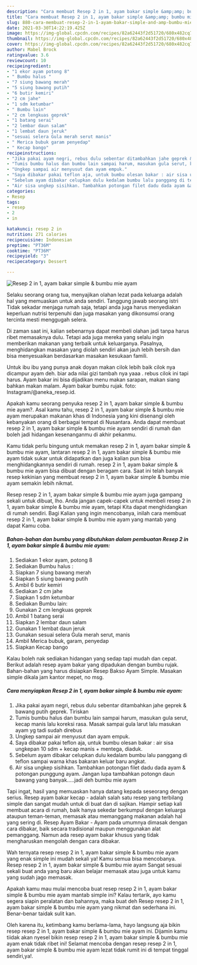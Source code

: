 ```yaml
---
description: "Cara membuat Resep 2 in 1, ayam bakar simple &amp;amp; bumbu mie ayam yang enak dan Mudah Dibuat"
title: "Cara membuat Resep 2 in 1, ayam bakar simple &amp;amp; bumbu mie ayam yang enak dan Mudah Dibuat"
slug: 880-cara-membuat-resep-2-in-1-ayam-bakar-simple-and-amp-bumbu-mie-ayam-yang-enak-dan-mudah-dibuat
date: 2021-03-30T14:22:19.425Z
image: https://img-global.cpcdn.com/recipes/82a62443f2d51720/680x482cq70/resep-2-in-1-ayam-bakar-simple-bumbu-mie-ayam-foto-resep-utama.jpg
thumbnail: https://img-global.cpcdn.com/recipes/82a62443f2d51720/680x482cq70/resep-2-in-1-ayam-bakar-simple-bumbu-mie-ayam-foto-resep-utama.jpg
cover: https://img-global.cpcdn.com/recipes/82a62443f2d51720/680x482cq70/resep-2-in-1-ayam-bakar-simple-bumbu-mie-ayam-foto-resep-utama.jpg
author: Mabel Brock
ratingvalue: 3.6
reviewcount: 10
recipeingredient:
- "1 ekor ayam potong 8"
- " Bumbu halus "
- "7 siung bawang merah"
- "5 siung bawang putih"
- "6 butir kemiri"
- "2 cm jahe"
- "1 sdm ketumbar"
- " Bumbu lain"
- "2 cm lengkuas geprek"
- "1 batang serai"
- "2 lembar daun salam"
- "1 lembat daun jeruk"
- "sesuai selera Gula merah serut manis"
- " Merica bubuk garam penyedap"
- " Kecap bango"
recipeinstructions:
- "Jika pakai ayam negri, rebus dulu sebentar ditambahkan jahe geprek &amp; bawang putih geprek. Tiriskan"
- "Tumis bumbu halus dan bumbu lain sampai harum, masukan gula serut, kecap manis lalu koreksi rasa. Masak sampai gula larut lalu masukan ayam yg tadi sudah direbus"
- "Ungkep sampai air menyusut dan ayam empuk."
- "Saya dibakar pakai teflon aja, untuk bumbu olesan bakar : air sisa ungkepan 10 sdm + kecap manis + mentega, diaduk."
- "Sebelum ayam dibakar celupkan dulu kedalam bumbu lalu panggang di teflon sampai warna khas bakaran keluar baru angkat."
- "Air sisa ungkep sisihkan. Tambahkan potongan filet dadu dada ayam &amp; potongan punggung ayam. Jangan lupa tambahkan potongn daun bawang yang banyak.....jadi deh bumbu mie ayam"
categories:
- Resep
tags:
- resep
- 2
- in

katakunci: resep 2 in 
nutrition: 271 calories
recipecuisine: Indonesian
preptime: "PT36M"
cooktime: "PT36M"
recipeyield: "3"
recipecategory: Dessert

---
```



![Resep 2 in 1, ayam bakar simple &amp; bumbu mie ayam](https://img-global.cpcdn.com/recipes/82a62443f2d51720/680x482cq70/resep-2-in-1-ayam-bakar-simple-bumbu-mie-ayam-foto-resep-utama.jpg)

Selaku seorang orang tua, menyajikan olahan lezat pada keluarga adalah hal yang memuaskan untuk anda sendiri. Tanggung jawab seorang istri Tidak sekadar menjaga rumah saja, tetapi anda juga harus menyediakan keperluan nutrisi terpenuhi dan juga masakan yang dikonsumsi orang tercinta mesti menggugah selera.

Di zaman  saat ini, kalian sebenarnya dapat membeli olahan jadi tanpa harus ribet memasaknya dulu. Tetapi ada juga mereka yang selalu ingin memberikan makanan yang terbaik untuk keluarganya. Pasalnya, menghidangkan masakan yang diolah sendiri akan jauh lebih bersih dan bisa menyesuaikan berdasarkan masakan kesukaan famili. 

Untuk ibu ibu yang punya anak doyan makan cilok lebih baik cilok nya dicampur ayam deh. biar ada nilai gizi tambah nya yaaa . rebus cilok ini tapi harus. Ayam bakar ini bisa dijadikan menu makan sarapan, makan siang bahkan makan malam. Ayam bakar bumbu rujak. foto: Instagram/@aneka_resep.id.

Apakah kamu seorang penyuka resep 2 in 1, ayam bakar simple &amp; bumbu mie ayam?. Asal kamu tahu, resep 2 in 1, ayam bakar simple &amp; bumbu mie ayam merupakan makanan khas di Indonesia yang kini disenangi oleh kebanyakan orang di berbagai tempat di Nusantara. Anda dapat membuat resep 2 in 1, ayam bakar simple &amp; bumbu mie ayam sendiri di rumah dan boleh jadi hidangan kesenanganmu di akhir pekanmu.

Kamu tidak perlu bingung untuk memakan resep 2 in 1, ayam bakar simple &amp; bumbu mie ayam, lantaran resep 2 in 1, ayam bakar simple &amp; bumbu mie ayam tidak sukar untuk didapatkan dan juga kalian pun bisa menghidangkannya sendiri di rumah. resep 2 in 1, ayam bakar simple &amp; bumbu mie ayam bisa dibuat dengan beragam cara. Saat ini telah banyak resep kekinian yang membuat resep 2 in 1, ayam bakar simple &amp; bumbu mie ayam semakin lebih nikmat.

Resep resep 2 in 1, ayam bakar simple &amp; bumbu mie ayam juga gampang sekali untuk dibuat, lho. Anda jangan capek-capek untuk membeli resep 2 in 1, ayam bakar simple &amp; bumbu mie ayam, tetapi Kita dapat menghidangkan di rumah sendiri. Bagi Kalian yang ingin mencobanya, inilah cara membuat resep 2 in 1, ayam bakar simple &amp; bumbu mie ayam yang mantab yang dapat Kamu coba.

<!--inarticleads1-->

##### Bahan-bahan dan bumbu yang dibutuhkan dalam pembuatan Resep 2 in 1, ayam bakar simple &amp; bumbu mie ayam:

1. Sediakan 1 ekor ayam, potong 8
1. Sediakan  Bumbu halus :
1. Siapkan 7 siung bawang merah
1. Siapkan 5 siung bawang putih
1. Ambil 6 butir kemiri
1. Sediakan 2 cm jahe
1. Siapkan 1 sdm ketumbar
1. Sediakan  Bumbu lain:
1. Gunakan 2 cm lengkuas geprek
1. Ambil 1 batang serai
1. Siapkan 2 lembar daun salam
1. Gunakan 1 lembat daun jeruk
1. Gunakan sesuai selera Gula merah serut, manis
1. Ambil  Merica bubuk, garam, penyedap
1. Siapkan  Kecap bango


Kalau boleh nak sediakan hidangan yang sedap tapi mudah dan cepat. Berikut adalah resep ayam bakar yang dipadukan dengan bumbu rujak. Bahan-bahan yang harus disiapkan  Resep Bakso Ayam Simple. Masakan simple dikala jam kantor mepet, no msg. 

<!--inarticleads2-->

##### Cara menyiapkan Resep 2 in 1, ayam bakar simple &amp; bumbu mie ayam:

1. Jika pakai ayam negri, rebus dulu sebentar ditambahkan jahe geprek &amp; bawang putih geprek. Tiriskan
1. Tumis bumbu halus dan bumbu lain sampai harum, masukan gula serut, kecap manis lalu koreksi rasa. Masak sampai gula larut lalu masukan ayam yg tadi sudah direbus
1. Ungkep sampai air menyusut dan ayam empuk.
1. Saya dibakar pakai teflon aja, untuk bumbu olesan bakar : air sisa ungkepan 10 sdm + kecap manis + mentega, diaduk.
1. Sebelum ayam dibakar celupkan dulu kedalam bumbu lalu panggang di teflon sampai warna khas bakaran keluar baru angkat.
1. Air sisa ungkep sisihkan. Tambahkan potongan filet dadu dada ayam &amp; potongan punggung ayam. Jangan lupa tambahkan potongn daun bawang yang banyak.....jadi deh bumbu mie ayam


Tapi ingat, hasil yang memuaskan hanya datang kepada seseorang dengan serius. Resep ayam bakar kecap - adalah salah satu resep yang terbilang simple dan sangat mudah untuk di buat dan di sajikan. Hampir setiap kali membuat acara di rumah, baik hanya sekedar berkumpul dengan keluarga ataupun teman-teman, memasak atau memanggang makanan adalah hal yang sering di. Resep Ayam Bakar - Ayam pada umumnya dimasak dengan cara dibakar, baik secara tradisional maupun menggunakan alat pemanggang. Namun ada resep ayam bakar khusus yang tidak mengharuskan mengolah dengan cara dibakar. 

Wah ternyata resep resep 2 in 1, ayam bakar simple &amp; bumbu mie ayam yang enak simple ini mudah sekali ya! Kamu semua bisa mencobanya. Resep resep 2 in 1, ayam bakar simple &amp; bumbu mie ayam Sangat sesuai sekali buat anda yang baru akan belajar memasak atau juga untuk kamu yang sudah jago memasak.

Apakah kamu mau mulai mencoba buat resep resep 2 in 1, ayam bakar simple &amp; bumbu mie ayam mantab simple ini? Kalau tertarik, ayo kamu segera siapin peralatan dan bahannya, maka buat deh Resep resep 2 in 1, ayam bakar simple &amp; bumbu mie ayam yang nikmat dan sederhana ini. Benar-benar taidak sulit kan. 

Oleh karena itu, ketimbang kamu berlama-lama, hayo langsung aja bikin resep resep 2 in 1, ayam bakar simple &amp; bumbu mie ayam ini. Dijamin kamu tiidak akan nyesel bikin resep resep 2 in 1, ayam bakar simple &amp; bumbu mie ayam enak tidak ribet ini! Selamat mencoba dengan resep resep 2 in 1, ayam bakar simple &amp; bumbu mie ayam lezat tidak rumit ini di tempat tinggal sendiri,ya!.

